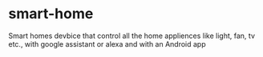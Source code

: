 # smart-home
Smart homes devbice that control all the home appliences like light, fan, tv etc., with google assistant or alexa and with an Android app
